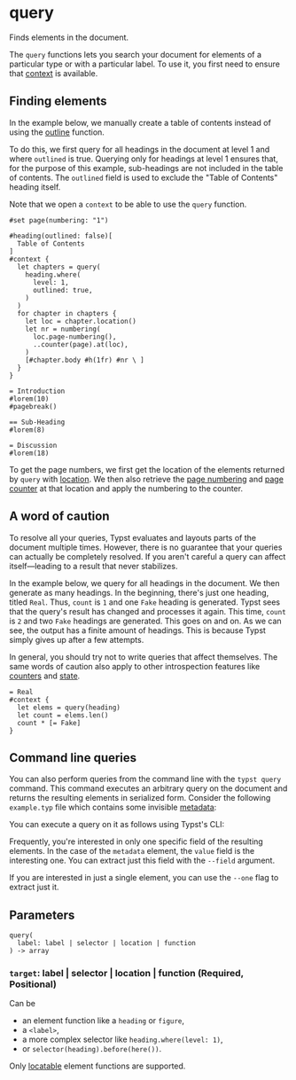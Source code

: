 # query

Finds elements in the document.

The `query` functions lets you search your document for elements of a particular type or with a particular label. To use it, you first need to ensure that [context](/docs/reference/context/) is available.

## Finding elements

In the example below, we manually create a table of contents instead of using the [outline](/docs/reference/model/outline/) function.

To do this, we first query for all headings in the document at level 1 and where `outlined` is true. Querying only for headings at level 1 ensures that, for the purpose of this example, sub-headings are not included in the table of contents. The `outlined` field is used to exclude the "Table of Contents" heading itself.

Note that we open a `context` to be able to use the `query` function.

```typst
#set page(numbering: "1")

#heading(outlined: false)[
  Table of Contents
]
#context {
  let chapters = query(
    heading.where(
      level: 1,
      outlined: true,
    )
  )
  for chapter in chapters {
    let loc = chapter.location()
    let nr = numbering(
      loc.page-numbering(),
      ..counter(page).at(loc),
    )
    [#chapter.body #h(1fr) #nr \ ]
  }
}

= Introduction
#lorem(10)
#pagebreak()

== Sub-Heading
#lorem(8)

= Discussion
#lorem(18)
```

To get the page numbers, we first get the location of the elements returned by `query` with [location](/docs/reference/foundations/content/#definitions-location). We then also retrieve the [page numbering](/docs/reference/introspection/location/#definitions-page-numbering) and [page counter](/docs/reference/introspection/counter/#page-counter) at that location and apply the numbering to the counter.

## A word of caution

To resolve all your queries, Typst evaluates and layouts parts of the document multiple times. However, there is no guarantee that your queries can actually be completely resolved. If you aren't careful a query can affect itself—leading to a result that never stabilizes.

In the example below, we query for all headings in the document. We then generate as many headings. In the beginning, there's just one heading, titled `Real`. Thus, `count` is `1` and one `Fake` heading is generated. Typst sees that the query's result has changed and processes it again. This time, `count` is `2` and two `Fake` headings are generated. This goes on and on. As we can see, the output has a finite amount of headings. This is because Typst simply gives up after a few attempts.

In general, you should try not to write queries that affect themselves. The same words of caution also apply to other introspection features like [counters](/docs/reference/introspection/counter/) and [state](/docs/reference/introspection/state/).

```typst
= Real
#context {
  let elems = query(heading)
  let count = elems.len()
  count * [= Fake]
}
```

## Command line queries

You can also perform queries from the command line with the `typst query` command. This command executes an arbitrary query on the document and returns the resulting elements in serialized form. Consider the following `example.typ` file which contains some invisible [metadata](/docs/reference/introspection/metadata/):

You can execute a query on it as follows using Typst's CLI:

Frequently, you're interested in only one specific field of the resulting elements. In the case of the `metadata` element, the `value` field is the interesting one. You can extract just this field with the `--field` argument.

If you are interested in just a single element, you can use the `--one` flag to extract just it.

## Parameters

```
query(
  label: label | selector | location | function
) -> array
```

### `target`: label | selector | location | function (Required, Positional)

Can be

- an element function like a `heading` or `figure`,
- a `<label>`,
- a more complex selector like `heading.where(level: 1)`,
- or `selector(heading).before(here())`.

Only [locatable](/docs/reference/introspection/location/#locatable) element functions are supported.
